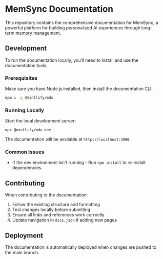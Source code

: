 # MemSync Documentation

This repository contains the comprehensive documentation for MemSync, a powerful platform for building personalized AI experiences through long-term memory management.

## Development

To run the documentation locally, you'll need to install and use the documentation tools.

### Prerequisites

Make sure you have Node.js installed, then install the documentation CLI:

```bash
npm i -g @mintlify/mdx
```

### Running Locally

Start the local development server:

```bash
npx @mintlify/mdx dev
```

The documentation will be available at `http://localhost:3000`.

### Common Issues

- If the dev environment isn't running - Run `npm install` to re-install dependencies.

## Contributing

When contributing to the documentation:

1. Follow the existing structure and formatting
2. Test changes locally before submitting
3. Ensure all links and references work correctly
4. Update navigation in `docs.json` if adding new pages

## Deployment

The documentation is automatically deployed when changes are pushed to the main branch.
